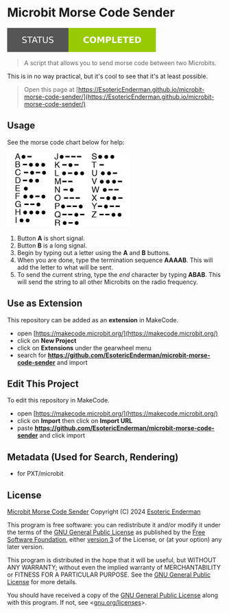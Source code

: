 # Microbit Morse Code Sender

[![Project Status: Completed](./assets/images/badges/status.svg)](./)

> A script that allows you to send morse code between two Microbits.

This is in no way practical, but it's cool to see that it's at least possible.

> Open this page at [https://EsotericEnderman.github.io/microbit-morse-code-sender/](https://EsotericEnderman.github.io/microbit-morse-code-sender/)

## Usage

See the morse code chart below for help:

![Morse Code](./assets/images/Morse%20Code.png)

1. Button **A** is short signal.
2. Button **B** is a long signal.
3. Begin by typing out a letter using the **A** and **B** buttons.
4. When you are done, type the termination sequence **AAAAB**. This will add the letter to what will be sent.
5. To send the current string, type the *end* character by typing **ABAB**. This will send the string to all other Microbits on the radio frequency.

## Use as Extension

This repository can be added as an **extension** in MakeCode.

* open [https://makecode.microbit.org/](https://makecode.microbit.org/)
* click on **New Project**
* click on **Extensions** under the gearwheel menu
* search for **https://github.com/EsotericEnderman/microbit-morse-code-sender** and import

## Edit This Project

To edit this repository in MakeCode.

* open [https://makecode.microbit.org/](https://makecode.microbit.org/)
* click on **Import** then click on **Import URL**
* paste **https://github.com/EsotericEnderman/microbit-morse-code-sender** and click import

## Metadata (Used for Search, Rendering)

* for PXT/microbit
<script src="https://makecode.com/gh-pages-embed.js"></script><script>makeCodeRender("{{ site.makecode.home_url }}", "{{ site.github.owner_name }}/{{ site.github.repository_name }}");</script>

## License

[Microbit Morse Code Sender](https://github.com/EsotericEnderman/microbit-morse-code-sender) Copyright (C) 2024 [Esoteric Enderman](https://enderman.dev)

This program is free software: you can redistribute it and/or modify it under the terms of the [GNU General Public License](./LICENSE) as published by the [Free Software Foundation](https://www.fsf.org/), either [version 3](./LICENSE) of the License, or (at your option) any later version.

This program is distributed in the hope that it will be useful, but WITHOUT ANY WARRANTY; without even the implied warranty of MERCHANTABILITY or FITNESS FOR A PARTICULAR PURPOSE. See the [GNU General Public License](./LICENSE) for more details.

You should have received a copy of the [GNU General Public License](./LICENSE) along with this program. If not, see <[gnu.org/licenses](https://www.gnu.org/licenses/)>.
